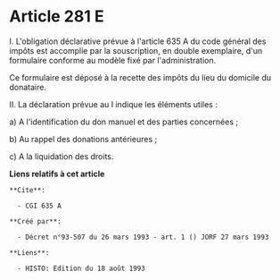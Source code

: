 # Article 281 E

I. L'obligation déclarative prévue à l'article 635 A du code général des impôts est accomplie par la souscription, en double
exemplaire, d'un formulaire conforme au modèle fixé par l'administration.

Ce formulaire est déposé à la recette des impôts du lieu du domicile du donataire.

II. La déclaration prévue au I indique les éléments utiles :

a) A l'identification du don manuel et des parties concernées ;

b) Au rappel des donations antérieures ;

c) A la liquidation des droits.

**Liens relatifs à cet article**

	**Cite**:

	  - CGI 635 A

	**Créé par**:

	  - Décret n°93-507 du 26 mars 1993 - art. 1 () JORF 27 mars 1993

	**Liens**:

	  - HISTO: Edition du 18 août 1993
